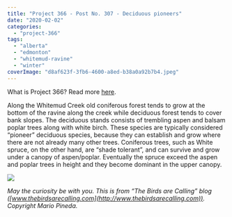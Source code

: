 ```yaml
---
title: "Project 366 - Post No. 307 - Deciduous pioneers"
date: "2020-02-02"
categories: 
  - "project-366"
tags: 
  - "alberta"
  - "edmonton"
  - "whitemud-ravine"
  - "winter"
coverImage: "d8af623f-3fb6-4600-a8ed-b38a0a92b7b4.jpeg"
---
```


What is Project 366? Read more [here](https://thebirdsarecalling.com/2019/03/29/project-366/).

Along the Whitemud Creek old coniferous forest tends to grow at the bottom of the ravine along the creek while deciduous forest tends to cover bank slopes. The deciduous stands consists of trembling aspen and balsam poplar trees along with white birch. These species are typically considered “pioneer” deciduous species, because they can establish and grow where there are not already many other trees. Coniferous trees, such as White spruce, on the other hand, are “shade tolerant”, and can survive and grow under a canopy of aspen/poplar. Eventually the spruce exceed the aspen and poplar trees in height and they become dominant in the upper canopy.

  

![](https://thebirdsarecallingandimustgo.files.wordpress.com/2020/02/d8af623f-3fb6-4600-a8ed-b38a0a92b7b4.jpeg?w=1024)

_May the curiosity be with you. This is from “The Birds are Calling” blog ([www.thebirdsarecalling.com](http://www.thebirdsarecalling.com)). Copyright Mario Pineda._
